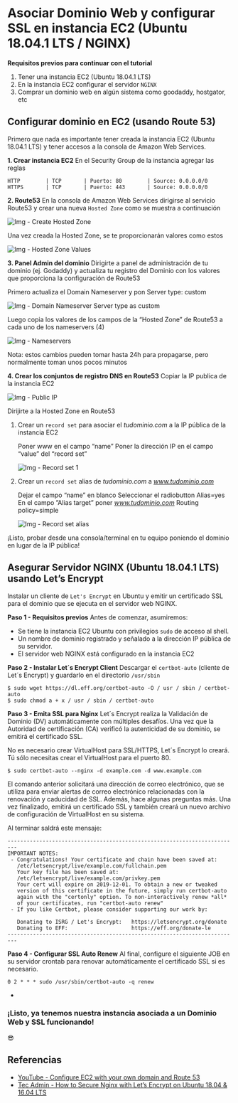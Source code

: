 # Asociar Dominio Web y configurar SSL en instancia EC2 (Ubuntu 18.04.1 LTS / NGINX)

>
**Requisitos previos para continuar con el tutorial**
1. Tener una instancia EC2 (Ubuntu 18.04.1 LTS)
2. En la instancia EC2 configurar el servidor `NGINX`
3. Comprar un dominio web en algún sistema como goodaddy, hostgator, etc 

>


## Configurar dominio en EC2 (usando Route 53)

Primero que nada es importante tener creada la instancia EC2 (Ubuntu 18.04.1 LTS) y tener accesos a la consola de Amazon Web Services.

**1. Crear instancia EC2**
En el Security Group de la instancia agregar las reglas

```
HTTP 		| TCP 		| Puerto: 80 		| Source: 0.0.0.0/0
HTTPS		| TCP		| Puerto: 443		| Source: 0.0.0.0/0
```

**2. Route53**
En la consola de Amazon Web Services dirigirse al servicio Route53 y crear una nueva `Hosted Zone` como se muestra a continuación

![Img - Create Hosted Zone](https://raw.githubusercontent.com/antonioxtasis/Domain-Ubuntu-EC2-Route53-SSL/master/imgs/create-hosted-zone.png)

Una vez creada la Hosted Zone, se te proporcionarán valores como estos

![Img - Hosted Zone Values](https://raw.githubusercontent.com/antonioxtasis/Domain-Ubuntu-EC2-Route53-SSL/master/imgs/hosted-zone-values.png)

**3. Panel Admin del dominio**
Dirigirte a panel de administración de tu dominio (ej. Godaddy) y actualiza tu registro del Dominio con los valores que proporciona la configuración  de Route53

Primero actualiza el Domain Nameserver y pon Server type: custom

![Img - Domain Nameserver Server type as custom](https://raw.githubusercontent.com/antonioxtasis/Domain-Ubuntu-EC2-Route53-SSL/master/imgs/domain-nameserver-type-custom.png)

Luego copia los valores de los campos de la “Hosted Zone” de Route53 a cada uno de los nameservers (4)

![Img - Nameservers](https://raw.githubusercontent.com/antonioxtasis/Domain-Ubuntu-EC2-Route53-SSL/master/imgs/nameservers-4.png)

>
Nota: estos cambios pueden tomar hasta 24h para propagarse, pero normalmente toman unos pocos minutos
>

**4. Crear los conjuntos de registro DNS en Route53**
Copiar la IP publica de la instancia EC2

![Img - Public IP](https://raw.githubusercontent.com/antonioxtasis/Domain-Ubuntu-EC2-Route53-SSL/master/imgs/ec2-public-ip.png)


Dirijirte a la Hosted Zone en Route53

1. Crear un `record set` para asociar el _tudominio.com_ a la IP pública de la instancia EC2
	
	Poner www en el campo “name”
	Poner la dirección IP en el campo “value” del “record set”
	
	![Img - Record set 1](https://raw.githubusercontent.com/antonioxtasis/Domain-Ubuntu-EC2-Route53-SSL/master/imgs/record-set-1.png)
	
2. Crear un `record set` alias de _tudominio.com_ a _www.tudominio.com_
	
	Dejar el campo “name” en blanco
	Seleccionar el radiobutton Alias=yes
	En el campo ”Alias target” poner _www.tudominio.com_
	Routing policy=simple
	
	![Img - Record set alias](https://raw.githubusercontent.com/antonioxtasis/Domain-Ubuntu-EC2-Route53-SSL/master/imgs/record-set-alias.png)


¡Listo, probar desde una consola/terminal en tu equipo poniendo el dominio en lugar de la IP pública!


## Asegurar Servidor NGINX (Ubuntu 18.04.1 LTS) usando Let’s Encrypt


Instalar un cliente de `Let's Encrypt` en Ubuntu y emitir un certificado SSL para el dominio que se ejecuta en el servidor web NGINX.

**Paso 1 - Requisitos previos**
Antes de comenzar, asumiremos:

* Se tiene la instancia EC2 Ubuntu con privilegios `sudo` de acceso al shell.
* Un nombre de dominio registrado y señalado a la dirección IP pública de su servidor.
* El servidor web NGINX está configurado en la instancia EC2


**Paso 2 - Instalar Let´s Encrypt Client**
Descargar el `certbot-auto` (cliente de Let´s Encrypt) y guardarlo en el directorio `/usr/sbin`

```
$ sudo wget https://dl.eff.org/certbot-auto -O / usr / sbin / certbot-auto
$ sudo chmod a + x / usr / sbin / certbot-auto

```

**Paso 3 - Emita SSL para Nginx**
Let´s Encrypt realiza la Validación de Dominio (DV) automáticamente con múltiples desafíos. Una vez que la Autoridad de certificación (CA) verificó la autenticidad de su dominio, se emitirá el certificado SSL.

No es necesario crear VirtualHost para SSL/HTTPS, Let´s Encrypt lo creará. Tú sólo necesitas crear el VirtualHost para el puerto 80.

```
$ sudo certbot-auto --nginx -d example.com -d www.example.com
```

El comando anterior solicitará una dirección de correo electrónico, que se utiliza para enviar alertas de correo electrónico relacionadas con la renovación y caducidad de SSL. Además, hace algunas preguntas más. Una vez finalizado, emitirá un certificado SSL y también creará un nuevo archivo de configuración de VirtualHost en su sistema.

Al terminar saldrá este mensaje:

```
-------------------------------------------------------------------------
IMPORTANT NOTES:
 - Congratulations! Your certificate and chain have been saved at:
   /etc/letsencrypt/live/example.com/fullchain.pem
   Your key file has been saved at:
   /etc/letsencrypt/live/example.com/privkey.pem
   Your cert will expire on 2019-12-01. To obtain a new or tweaked
   version of this certificate in the future, simply run certbot-auto
   again with the "certonly" option. To non-interactively renew *all*
   of your certificates, run "certbot-auto renew"
 - If you like Certbot, please consider supporting our work by:

   Donating to ISRG / Let's Encrypt:   https://letsencrypt.org/donate
   Donating to EFF:                    https://eff.org/donate-le
-------------------------------------------------------------------------

```

**Paso 4 - Configurar SSL Auto Renew**
Al final, configure el siguiente JOB en su servidor crontab para renovar automáticamente el certificado SSL si es necesario.

```
0 2 * * * sudo /usr/sbin/certbot-auto -q renew
```

-

### ¡Listo, ya tenemos nuestra instancia asociada a un Dominio Web y SSL funcionando!

😎




## Referencias
* [YouTube - Configure EC2 with your own domain and Route 53](https://www.youtube.com/watch?v=aHuQExY360I)
* [Tec Admin - How to Secure Nginx with Let’s Encrypt on Ubuntu 18.04 & 16.04 LTS](https://tecadmin.net/nginx-lets-encrypt-ssl-ubuntu/)


